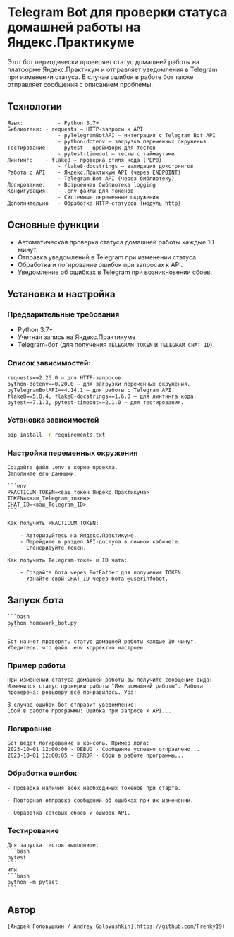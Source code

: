 # Telegram Bot для проверки статуса домашней работы на Яндекс.Практикуме

Этот бот периодически проверяет статус домашней работы на платформе Яндекс.Практикум и отправляет уведомления в Telegram при изменении статуса. В случае ошибок в работе бот также отправляет сообщения с описанием проблемы.

## Технологии
    Язык:	        - Python 3.7+
    Библиотеки:	- requests — HTTP-запросы к API
                    - pyTelegramBotAPI — интеграция с Telegram Bot API
                    - python-dotenv — загрузка переменных окружения
    Тестирование:	- pytest — фреймворк для тестов
                    - pytest-timeout — тесты с таймаутами
    Линтинг:	- flake8 — проверка стиля кода (PEP8)
                    - flake8-docstrings — валидация докстрингов
    Работа с API	- Яндекс.Практикум API (через ENDPOINT)
                    - Telegram Bot API (через библиотеку)
    Логирование:	- Встроенная библиотека logging
    Конфигурация:	- .env-файлы для токенов
                    - Системные переменные окружения
    Дополнительно	- Обработка HTTP-статусов (модуль http)

## Основные функции

- Автоматическая проверка статуса домашней работы каждые 10 минут.
- Отправка уведомлений в Telegram при изменении статуса.
- Обработка и логирование ошибок при запросах к API.
- Уведомление об ошибках в Telegram при возникновении сбоев.

## Установка и настройка

### Предварительные требования

- Python 3.7+
- Учетная запись на Яндекс.Практикуме
- Telegram-бот (для получения `TELEGRAM_TOKEN` и `TELEGRAM_CHAT_ID`)

### Список зависимостей:

    requests==2.26.0 — для HTTP-запросов.
    python-dotenv==0.20.0 — для загрузки переменных окружения.
    pyTelegramBotAPI==4.14.1 — для работы с Telegram API.
    flake8==5.0.4, flake8-docstrings==1.6.0 — для линтинга кода.
    pytest==7.1.3, pytest-timeout==2.1.0 — для тестирования.

### Установка зависимостей

```bash
pip install -r requirements.txt
```

### Настройка переменных окружения

    Создайте файл .env в корне проекта.
    Заполните его данными:

    ```env
    PRACTICUM_TOKEN=<ваш_токен_Яндекс.Практикума>
    TOKEN=<ваш_Telegram_токен>
    CHAT_ID=<ваш_Telegram_ID>
    ```

    Как получить PRACTICUM_TOKEN:

        - Авторизуйтесь на Яндекс.Практикуме.
        - Перейдите в раздел API-доступа в личном кабинете.
        - Сгенерируйте токен.

    Как получить Telegram-токен и ID чата:

        - Создайте бота через BotFather для получения TOKEN.
        - Узнайте свой CHAT_ID через бота @userinfobot.

## Запуск бота

    ```bash
    python homework_bot.py
    ```

    Бот начнет проверять статус домашней работы каждые 10 минут. Убедитесь, что файл .env корректно настроен.

### Пример работы

    При изменении статуса домашней работы вы получите сообщение вида:
    Изменился статус проверки работы "Имя домашней работы". Работа проверена: ревьюеру всё понравилось. Ура!

    В случае ошибок бот отправит уведомление:
    Сбой в работе программы: Ошибка при запросе к API...

### Логировние

    Бот ведет логирование в консоль. Пример лога:
    2023-10-01 12:00:00 - DEBUG - Сообщение успешно отправлено...
    2023-10-01 12:00:05 - ERROR - Сбой в работе программы...

### Обработка ошибок

    - Проверка наличия всех необходимых токенов при старте.

    - Повторная отправка сообщений об ошибках при их изменении.

    - Обработка сетевых сбоев и ошибок API.

### Тестирование

    Для запуска тестов выполните:
    ```bash
    pytest
    ```
    или
    ```bash
    python -m pytest
    ```

## Автор  
    [Андрей Головушкин / Andrey Golovushkin](https://github.com/Frenky19)